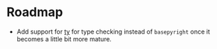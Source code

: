 <!--
SPDX-FileCopyrightText: © 2025 open-nudge <https://github.com/open-nudge>
SPDX-FileContributor: szymonmaszke <github@maszke.co>

SPDX-License-Identifier: Apache-2.0
-->

# Roadmap

- Add support for [ty](https://github.com/astral-sh/ty) for type checking
    instead of `basepyright` once it becomes a little bit more mature.
